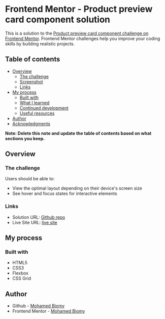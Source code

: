 # Frontend Mentor - Product preview card component solution

This is a solution to the [Product preview card component challenge on Frontend Mentor](https://www.frontendmentor.io/challenges/product-preview-card-component-GO7UmttRfa). Frontend Mentor challenges help you improve your coding skills by building realistic projects.

## Table of contents

- [Overview](#overview)
  - [The challenge](#the-challenge)
  - [Screenshot](#screenshot)
  - [Links](#links)
- [My process](#my-process)
  - [Built with](#built-with)
  - [What I learned](#what-i-learned)
  - [Continued development](#continued-development)
  - [Useful resources](#useful-resources)
- [Author](#author)
- [Acknowledgments](#acknowledgments)

**Note: Delete this note and update the table of contents based on what sections you keep.**

## Overview

### The challenge

Users should be able to:

- View the optimal layout depending on their device's screen size
- See hover and focus states for interactive elements

### Links

- Solution URL: [Github repo](https://github.com/MemoBiomy/Product-card)
- Live Site URL: [live site](https://your-live-site-url.com)

## My process

### Built with

- HTML5
- CSS3
- Flexbox
- CSS Grid

## Author

- Github - [Mohamed Biomy](https://github.com/MemoBiomy)
- Frontend Mentor - [Mohamed Biomy](https://www.frontendmentor.io/profile/MemoBiomy)
